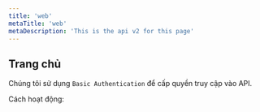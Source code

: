 ```yaml
---
title: 'web'
metaTitle: 'web'
metaDescription: 'This is the api v2 for this page'
---
```


## Trang chủ

Chúng tôi sử dụng `Basic Authentication` để cấp quyền truy cập vào API.

Cách hoạt động:
